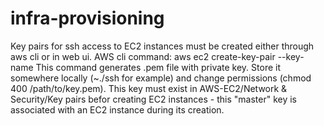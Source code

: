 # infra-provisioning

Key pairs for ssh access to EC2 instances must be created either through aws cli or in web ui.
AWS cli command:    aws ec2 create-key-pair --key-name <key-pair-name>
This command generates .pem file with private key. Store it somewhere locally (~./ssh for example) and
change permissions (chmod 400 /path/to/key.pem). This key must exist in AWS-EC2/Network & Security/Key pairs
befor creating EC2 instances - this "master" key is associated with an EC2 instance during its creation.